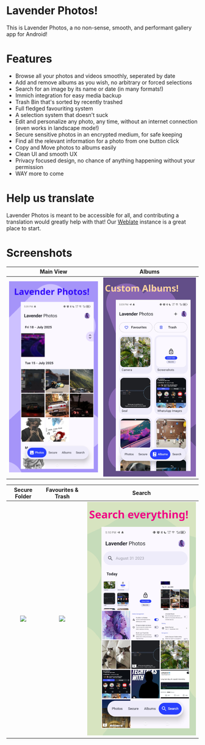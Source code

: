 # Lavender Photos!
This is Lavender Photos, a no non-sense, smooth, and performant gallery app for Android!

# Features
- Browse all your photos and videos smoothly, seperated by date
- Add and remove albums as you wish, no arbitrary or forced selections
- Search for an image by its name or date (in many formats!)
- Immich integration for easy media backup
- Trash Bin that's sorted by recently trashed
- Full fledged favouriting system
- A selection system that doesn't suck
- Edit and personalize any photo, any time, without an internet connection (even works in landscape mode!)
- Secure sensitive photos in an encrypted medium, for safe keeping
- Find all the relevant information for a photo from one button click
- Copy and Move photos to albums easily
- Clean UI and smooth UX
- Privacy focused design, no chance of anything happening without your permission
- WAY more to come

# Help us translate
Lavender Photos is meant to be accessible for all, and contributing a translation would greatly help with that!
Our [Weblate](https://hosted.weblate.org/projects/lavender-photos/) instance is a great place to start.

# Screenshots
  Main View                 |  Albums                   |
:--------------------------:|:-------------------------:|
![](/assets/images/main.png)|![](/assets/images/albums.png)

  Secure Folder            |  Favourites & Trash       |  Search                  |
:-------------------------:|:-------------------------:|:-------------------------:
  ![](/assets/images/locked.png)|![](/assets/images/favtrash.png)|![](/assets/images/search.png)
